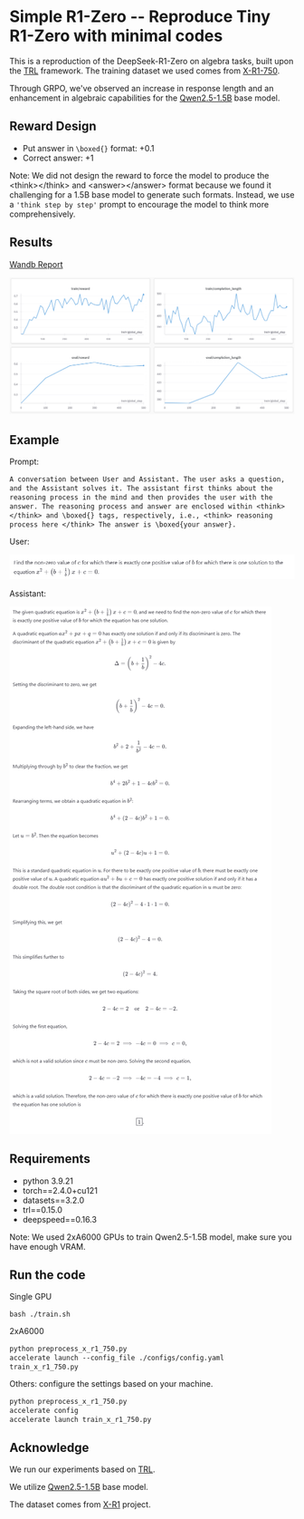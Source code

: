 # Simple R1-Zero -- Reproduce Tiny R1-Zero with minimal codes

This is a reproduction of the DeepSeek-R1-Zero on algebra tasks, built upon the [TRL](https://huggingface.co/docs/trl/index) framework. The training dataset we used comes from [X-R1-750](https://huggingface.co/datasets/xiaodongguaAIGC/X-R1-750).

Through GRPO, we've observed an increase in response length and an enhancement in algebraic capabilities for the [Qwen2.5-1.5B](https://huggingface.co/Qwen/Qwen2.5-1.5B) base model.

## Reward Design

- Put answer in `\boxed{}` format: +0.1
- Correct answer: +1

Note: We did not design the reward to force the model to produce the \<think>\</think> and \<answer>\</answer> format because we found it challenging for a 1.5B base model to generate such formats. Instead, we use a `'think step by step'` prompt to encourage the model to think more comprehensively.

## Results

[Wandb Report](https://api.wandb.ai/links/koala1230/yvxvt7se)

![results](./figs/results.png)

## Example

Prompt:

```
A conversation between User and Assistant. The user asks a question, and the Assistant solves it. The assistant first thinks about the reasoning process in the mind and then provides the user with the answer. The reasoning process and answer are enclosed within <think> </think> and \boxed{} tags, respectively, i.e., <think> reasoning process here </think> The answer is \boxed{your answer}.
```

User:

![user](./figs/user.png)

Assistant:

![assistant](./figs/assistant.png)

## Requirements

- python 3.9.21
- torch==2.4.0+cu121
- datasets==3.2.0
- trl==0.15.0
- deepspeed==0.16.3

Note: We used 2xA6000 GPUs to train Qwen2.5-1.5B model, make sure you have enough VRAM.

## Run the code

Single GPU

```
bash ./train.sh
```

2xA6000

```
python preprocess_x_r1_750.py
accelerate launch --config_file ./configs/config.yaml train_x_r1_750.py
```

Others: configure the settings based on your machine.

```
python preprocess_x_r1_750.py
accelerate config
accelerate launch train_x_r1_750.py
```

## Acknowledge

We run our experiments based on [TRL](https://huggingface.co/docs/trl/index).

We utilize [Qwen2.5-1.5B](https://github.com/QwenLM/Qwen2.5) base model.

The dataset comes from [X-R1](https://github.com/dhcode-cpp/X-R1) project.